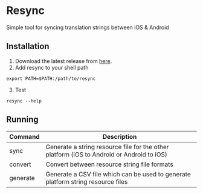 # Resync

Simple tool for syncing translation strings between iOS & Android

## Installation

1. Download the latest release from [here](https://github.com/0xSkash/resync-rs/releases).
2. Add resync to your shell path

 ```shell
export PATH=$PATH:/path/to/resync
```

3. Test

```shell
resync --help
```

## Running

| Command  | Description                                                                               |
|----------|-------------------------------------------------------------------------------------------|
| sync     | Generate a string resource file for the other platform (iOS to Android or Android to iOS) |
| convert  | Convert between resource string file formats                                              |
| generate | Generate a CSV file which can be used to generate platform string resource files          |